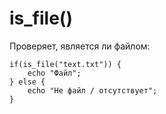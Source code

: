 # is_file()
Проверяет, является ли файлом:

    if(is_file("text.txt")) {
        echo "Файл";
    } else {
        echo "Не файл / отсутствует";
    }
